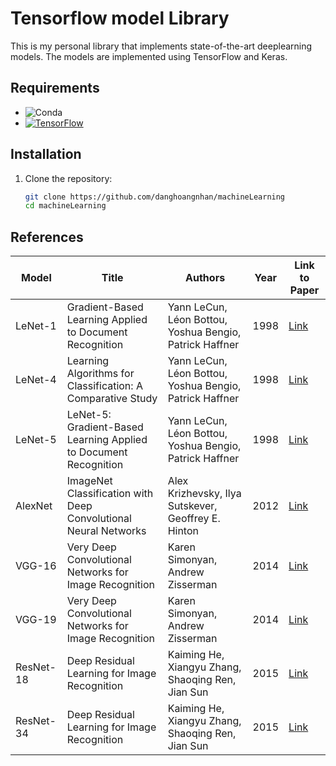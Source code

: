 # Tensorflow model Library

This is my personal library that implements  state-of-the-art deeplearning models. The models are implemented using TensorFlow and Keras.

## Requirements

- ![Conda](https://img.shields.io/badge/Conda-4.13.0-brightgreen)
- [![TensorFlow](https://img.shields.io/badge/TensorFlow-2.8.0-blue?logo=tensorflow)](https://tensorflow.org/)

## Installation

1. Clone the repository:

   ```bash
   git clone https://github.com/danghoangnhan/machineLearning
   cd machineLearning
   ```

## References

| Model     | Title                                                        | Authors                                              | Year | Link to Paper                                           |
|-----------|--------------------------------------------------------------|------------------------------------------------------|------|---------------------------------------------------------|
| LeNet-1   | Gradient-Based Learning Applied to Document Recognition     | Yann LeCun, Léon Bottou, Yoshua Bengio, Patrick Haffner | 1998 | [Link](http://yann.lecun.com/exdb/publis/pdf/lecun-01a.pdf) |
| LeNet-4   | Learning Algorithms for Classification: A Comparative Study | Yann LeCun, Léon Bottou, Yoshua Bengio, Patrick Haffner | 1998 | [Link](http://yann.lecun.com/exdb/publis/pdf/lecun-96.pdf) |
| LeNet-5   | LeNet-5: Gradient-Based Learning Applied to Document Recognition | Yann LeCun, Léon Bottou, Yoshua Bengio, Patrick Haffner | 1998 | [Link](http://yann.lecun.com/exdb/publis/pdf/lecun-98.pdf) |
| AlexNet   | ImageNet Classification with Deep Convolutional Neural Networks | Alex Krizhevsky, Ilya Sutskever, Geoffrey E. Hinton    | 2012 | [Link](https://papers.nips.cc/paper/4824-imagenet-classification-with-deep-convolutional-neural-networks.pdf) |
| VGG-16    | Very Deep Convolutional Networks for Image Recognition      | Karen Simonyan, Andrew Zisserman                      | 2014 | [Link](https://arxiv.org/abs/1409.1556)                  |
| VGG-19    | Very Deep Convolutional Networks for Image Recognition      | Karen Simonyan, Andrew Zisserman                      | 2014 | [Link](https://arxiv.org/abs/1409.1556)                  |
| ResNet-18 | Deep Residual Learning for Image Recognition               | Kaiming He, Xiangyu Zhang, Shaoqing Ren, Jian Sun      | 2015 | [Link](https://arxiv.org/abs/1512.03385)                 |
| ResNet-34 | Deep Residual Learning for Image Recognition               | Kaiming He, Xiangyu Zhang, Shaoqing Ren, Jian Sun      | 2015 | [Link](https://arxiv.org/abs/1512.03385)                 |